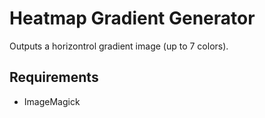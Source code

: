 # Heatmap Gradient Generator

Outputs a horizontrol gradient image (up to 7 colors).

## Requirements

* ImageMagick